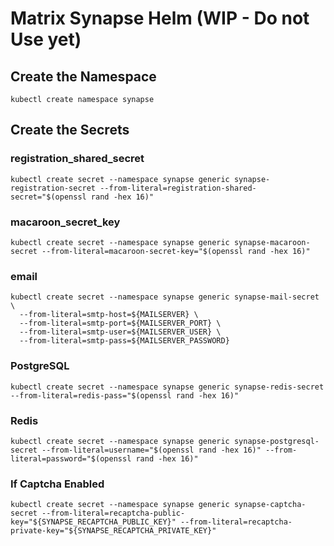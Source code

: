 # Matrix Synapse Helm (WIP - Do not Use yet)

## Create the Namespace
```shell
kubectl create namespace synapse
```

## Create the Secrets
### registration_shared_secret
```shell
kubectl create secret --namespace synapse generic synapse-registration-secret --from-literal=registration-shared-secret="$(openssl rand -hex 16)"
```
### macaroon_secret_key
```shell
kubectl create secret --namespace synapse generic synapse-macaroon-secret --from-literal=macaroon-secret-key="$(openssl rand -hex 16)"
```
### email
```shell
kubectl create secret --namespace synapse generic synapse-mail-secret \
  --from-literal=smtp-host=${MAILSERVER} \
  --from-literal=smtp-port=${MAILSERVER_PORT} \
  --from-literal=smtp-user=${MAILSERVER_USER} \
  --from-literal=smtp-pass=${MAILSERVER_PASSWORD}
```
### PostgreSQL
```shell
kubectl create secret --namespace synapse generic synapse-redis-secret --from-literal=redis-pass="$(openssl rand -hex 16)"
```
### Redis
```shell
kubectl create secret --namespace synapse generic synapse-postgresql-secret --from-literal=username="$(openssl rand -hex 16)" --from-literal=password="$(openssl rand -hex 16)"
```
### If Captcha Enabled
```shell
kubectl create secret --namespace synapse generic synapse-captcha-secret --from-literal=recaptcha-public-key="${SYNAPSE_RECAPTCHA_PUBLIC_KEY}" --from-literal=recaptcha-private-key="${SYNAPSE_RECAPTCHA_PRIVATE_KEY}"
```